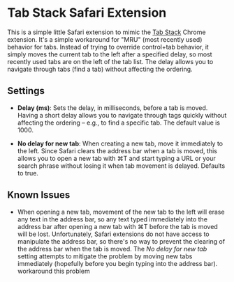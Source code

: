 Tab Stack Safari Extension
==========================

This is a simple little Safari extension to mimic the 
[Tab Stack](https://chrome.google.com/webstore/detail/tab-stack/gfpdghcockbpiokcaaagmnneioeopnnb) 
Chrome extension. It's a simple workaround for "MRU" (most recently 
used) behavior for tabs. Instead of trying to override control+tab 
behavior, it simply moves the current tab to the left after a specified 
delay, so most recently used tabs are on the left of the tab list. The 
delay allows you to navigate through tabs (find a tab) without affecting 
the ordering.

Settings
--------
* **Delay (ms)**: Sets the delay, in milliseconds, before a tab is moved. 
Having a short delay allows you to navigate through tags quickly without 
affecting the ordering &ndash; e.g., to find a specific tab. 
The default value is 1000.

* **No delay for new tab**: When creating a new tab, move it immediately 
to the left. Since Safari clears the address bar when a tab is moved, this 
allows you to open a new tab with &#8984;T and start typing a URL or 
your search phrase without losing it when tab movement is delayed. 
Defaults to true.

Known Issues
------------
* When opening a new tab, movement of the new tab to the left will 
erase any text in the address bar, so any text typed immediately into 
the address bar after opening a new tab with &#8984;T before the tab 
is moved will be lost. Unfortunately, Safari extensions do not have 
access to manipulate the address bar, so there's no way to prevent the 
clearing of the address bar when the tab is moved. The *No delay for 
new tab* setting attempts to mitigate the problem by moving new tabs 
immediately (hopefully before you begin typing into the address bar).
workaround this problem
